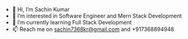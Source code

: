 - 👋 Hi, I’m Sachin Kumar
- 👀 I’m interested in Software Engineer and Mern Stack Development
- 🌱 I’m currently learning Full Stack Development
- 📫 Reach me on sachin7368kr@gmail.com and +917368894948

<!---
sachinkr7368/sachinkr7368 is a ✨ special ✨ repository because its `README.md` (this file) appears on your GitHub profile.
You can click the Preview link to take a look at your changes.
--->
